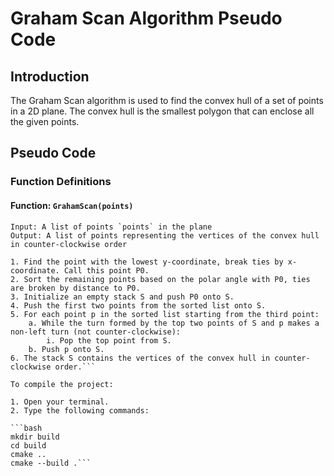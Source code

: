
# Graham Scan Algorithm Pseudo Code

## Introduction
The Graham Scan algorithm is used to find the convex hull of a set of points in a 2D plane. The convex hull is the smallest polygon that can enclose all the given points.

## Pseudo Code

### Function Definitions

#### Function: `GrahamScan(points)`
```plaintext
Input: A list of points `points` in the plane
Output: A list of points representing the vertices of the convex hull in counter-clockwise order

1. Find the point with the lowest y-coordinate, break ties by x-coordinate. Call this point P0.
2. Sort the remaining points based on the polar angle with P0, ties are broken by distance to P0.
3. Initialize an empty stack S and push P0 onto S.
4. Push the first two points from the sorted list onto S.
5. For each point p in the sorted list starting from the third point:
    a. While the turn formed by the top two points of S and p makes a non-left turn (not counter-clockwise):
        i. Pop the top point from S.
    b. Push p onto S.
6. The stack S contains the vertices of the convex hull in counter-clockwise order.```

To compile the project:

1. Open your terminal.
2. Type the following commands:

```bash
mkdir build
cd build
cmake ..
cmake --build .```
